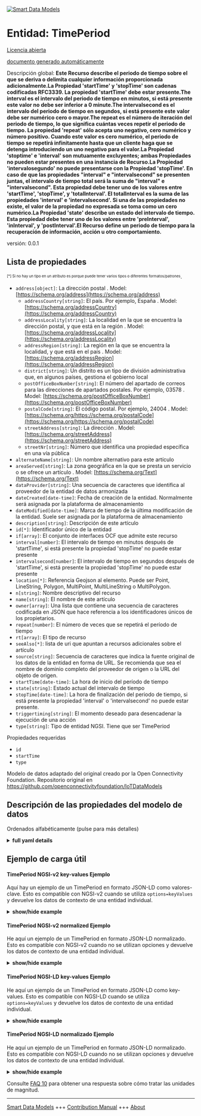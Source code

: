 <!-- 10-Header -->    
[![Smart Data Models](https://smartdatamodels.org/wp-content/uploads/2022/01/SmartDataModels_logo.png "Logo")](https://smartdatamodels.org)    
Entidad: TimePeriod    
===================<!-- /10-Header -->    
<!-- 15-License -->    
[Licencia abierta](https://github.com/smart-data-models//dataModel.OCF/blob/master/TimePeriod/LICENSE.md)    
[documento generado automáticamente](https://docs.google.com/presentation/d/e/2PACX-1vTs-Ng5dIAwkg91oTTUdt8ua7woBXhPnwavZ0FxgR8BsAI_Ek3C5q97Nd94HS8KhP-r_quD4H0fgyt3/pub?start=false&loop=false&delayms=3000#slide=id.gb715ace035_0_60)    
<!-- /15-License -->    
<!-- 20-Description -->    
Descripción global: **Este Recurso describe el periodo de tiempo sobre el que se deriva o delimita cualquier información proporcionada adicionalmente.La Propiedad 'startTime' y 'stopTime' son cadenas codificadas RFC3339. La propiedad 'startTime' debe estar presente.The interval es el intervalo del periodo de tiempo en minutos, si está presente este valor no debe ser inferior a 0 minute.The intervalsecond es el intervalo del periodo de tiempo en segundos, si está presente este valor debe ser numérico cero o mayor.The repeat es el número de iteración del periodo de tiempo, lo que significa cuántas veces repetir el periodo de tiempo. La propiedad 'repeat' sólo acepta uno negativo, cero numérico y número positivo. Cuando este valor es cero numérico, el periodo de tiempo se repetirá infinitamente hasta que un cliente haga que se detenga introduciendo un uno negativo para el valor.La Propiedad 'stoptime' e 'interval' son mutuamente excluyentes; ambas Propiedades no pueden estar presentes en una instancia de Recurso.La Propiedad 'intervalosegundo' no puede presentarse con la Propiedad 'stopTime'. En caso de que las propiedades "interval" e "intervalsecond" se presenten juntas, el intervalo de tiempo total será la suma de "interval" e "intervalsecond". Esta propiedad debe tener uno de los valores entre 'startTime', 'stopTime', y 'totalInterval'. El totalInterval es la suma de las propiedades 'interval' e 'intervalsecond'. Si una de las propiedades no existe, el valor de la propiedad no expresada se toma como un cero numérico.La Propiedad 'state' describe un estado del intervalo de tiempo. Esta propiedad debe tener uno de los valores entre 'preInterval', 'inInterval', y 'postInterval'.El Recurso define un periodo de tiempo para la recuperación de información, acción u otro comportamiento.**    
versión: 0.0.1    
<!-- /20-Description -->    
<!-- 30-PropertiesList -->    
## Lista de propiedades    
<sup><sub>[*] Si no hay un tipo en un atributo es porque puede tener varios tipos o diferentes formatos/patrones</sub></sup>.    
- `address[object]`: La dirección postal  . Model: [https://schema.org/address](https://schema.org/address)	- `addressCountry[string]`: El país. Por ejemplo, España  . Model: [https://schema.org/addressCountry](https://schema.org/addressCountry)    
	- `addressLocality[string]`: La localidad en la que se encuentra la dirección postal, y que está en la región  . Model: [https://schema.org/addressLocality](https://schema.org/addressLocality)    
	- `addressRegion[string]`: La región en la que se encuentra la localidad, y que está en el país  . Model: [https://schema.org/addressRegion](https://schema.org/addressRegion)    
	- `district[string]`: Un distrito es un tipo de división administrativa que, en algunos países, gestiona el gobierno local      
	- `postOfficeBoxNumber[string]`: El número del apartado de correos para las direcciones de apartados postales. Por ejemplo, 03578  . Model: [https://schema.org/postOfficeBoxNumber](https://schema.org/postOfficeBoxNumber)    
	- `postalCode[string]`: El código postal. Por ejemplo, 24004  . Model: [https://schema.org/https://schema.org/postalCode](https://schema.org/https://schema.org/postalCode)    
	- `streetAddress[string]`: La dirección  . Model: [https://schema.org/streetAddress](https://schema.org/streetAddress)    
	- `streetNr[string]`: Número que identifica una propiedad específica en una vía pública      
- `alternateName[string]`: Un nombre alternativo para este artículo  - `areaServed[string]`: La zona geográfica en la que se presta un servicio o se ofrece un artículo  . Model: [https://schema.org/Text](https://schema.org/Text)- `dataProvider[string]`: Una secuencia de caracteres que identifica al proveedor de la entidad de datos armonizada  - `dateCreated[date-time]`: Fecha de creación de la entidad. Normalmente será asignada por la plataforma de almacenamiento  - `dateModified[date-time]`: Marca de tiempo de la última modificación de la entidad. Suele ser asignada por la plataforma de almacenamiento  - `description[string]`: Descripción de este artículo  - `id[*]`: Identificador único de la entidad  - `if[array]`: El conjunto de interfaces OCF que admite este recurso  - `interval[number]`: El intervalo de tiempo en minutos después de 'startTime', si está presente la propiedad 'stopTime' no puede estar presente  - `intervalsecond[number]`: El intervalo de tiempo en segundos después de 'startTime', si está presente la propiedad 'stopTime' no puede estar presente  - `location[*]`: Referencia Geojson al elemento. Puede ser Point, LineString, Polygon, MultiPoint, MultiLineString o MultiPolygon.  - `n[string]`: Nombre descriptivo del recurso  - `name[string]`: El nombre de este artículo  - `owner[array]`: Una lista que contiene una secuencia de caracteres codificada en JSON que hace referencia a los identificadores únicos de los propietarios.  - `repeat[number]`: El número de veces que se repetirá el período de tiempo  - `rt[array]`: El tipo de recurso  - `seeAlso[*]`: lista de uri que apuntan a recursos adicionales sobre el artículo  - `source[string]`: Secuencia de caracteres que indica la fuente original de los datos de la entidad en forma de URL. Se recomienda que sea el nombre de dominio completo del proveedor de origen o la URL del objeto de origen.  - `startTime[date-time]`: La hora de inicio del período de tiempo  - `state[string]`: Estado actual del intervalo de tiempo  - `stopTime[date-time]`: La hora de finalización del periodo de tiempo, si está presente la propiedad 'interval' o 'intervalsecond' no puede estar presente.  - `triggertiming[string]`: El momento deseado para desencadenar la ejecución de una acción  - `type[string]`: Tipo de entidad NGSI. Tiene que ser TimePeriod  <!-- /30-PropertiesList -->    
<!-- 35-RequiredProperties -->    
Propiedades requeridas    
- `id`  - `startTime`  - `type`  <!-- /35-RequiredProperties -->    
<!-- 40-RequiredProperties -->    
Modelo de datos adaptado del original creado por la Open Connectivity Foundation. Repositorio original en https://github.com/openconnectivityfoundation/IoTDataModels    
<!-- /40-RequiredProperties -->    
<!-- 50-DataModelHeader -->    
## Descripción de las propiedades del modelo de datos    
Ordenados alfabéticamente (pulse para más detalles)    
<!-- /50-DataModelHeader -->    
<!-- 60-ModelYaml -->    
<details><summary><strong>full yaml details</strong></summary>      
```yaml    
TimePeriod:      
  description: 'This Resource describes the time period over which any additionally provided information is derived or bounded.The Property ''startTime'' and ''stopTime'' are RFC3339 encoded strings. The Property ''startTime'' must be present.The interval is the interval of the time period in minutes, if present this value must be no less than 0 minute.The intervalsecond is the interval of the time period in seconds, if present this value must be numerical zero or greater.The repeat is the number of the time period''s iteration, which means how many times to repeat the time period. The Property ''repeat'' accepts only negative one, numerical zero, and positive number. When this value is numerical zero, the time period will be repeated infinitely until a client makes it stop by inputting negative one for the value.The Property ''stoptime'' and ''interval'' are mutually exclusive; both Properties cannot be present in a Resource instance.The Property ''intervalsecond'' cannot be presented with the Property ''stopTime''. In case of both the Property ''interval'' and ''intervalsecond'' are presented together, the total time interval is the sum of ''interval'' and ''intervalsecond''.The Property ''triggertiming'' describes a specific time to execute an action. This property must have one of the values among ''startTime'', ''stopTime'', and ''totalInterval''. The totalInterval means the sum of the Property ''interval'' and ''intervalsecond''. If one of the properties does not exist, the value of the unexpressed property is taken as a numerical zero.The Property ''state'' describes a state of time interval. This property must have one of the values among ''preInterval'', ''inInterval'', and ''postInterval''.The Resource defines a time period for information retrieval, action or other behaviour.'      
  properties:      
    address:      
      description: The mailing address      
      properties:      
        addressCountry:      
          description: 'The country. For example, Spain'      
          type: string      
          x-ngsi:      
            model: https://schema.org/addressCountry      
            type: Property      
        addressLocality:      
          description: 'The locality in which the street address is, and which is in the region'      
          type: string      
          x-ngsi:      
            model: https://schema.org/addressLocality      
            type: Property      
        addressRegion:      
          description: 'The region in which the locality is, and which is in the country'      
          type: string      
          x-ngsi:      
            model: https://schema.org/addressRegion      
            type: Property      
        district:      
          description: 'A district is a type of administrative division that, in some countries, is managed by the local government'      
          type: string      
          x-ngsi:      
            type: Property      
        postOfficeBoxNumber:      
          description: 'The post office box number for PO box addresses. For example, 03578'      
          type: string      
          x-ngsi:      
            model: https://schema.org/postOfficeBoxNumber      
            type: Property      
        postalCode:      
          description: 'The postal code. For example, 24004'      
          type: string      
          x-ngsi:      
            model: https://schema.org/https://schema.org/postalCode      
            type: Property      
        streetAddress:      
          description: The street address      
          type: string      
          x-ngsi:      
            model: https://schema.org/streetAddress      
            type: Property      
        streetNr:      
          description: Number identifying a specific property on a public street      
          type: string      
          x-ngsi:      
            type: Property      
      type: object      
      x-ngsi:      
        model: https://schema.org/address      
        type: Property      
    alternateName:      
      description: An alternative name for this item      
      type: string      
      x-ngsi:      
        type: Property      
    areaServed:      
      description: The geographic area where a service or offered item is provided      
      type: string      
      x-ngsi:      
        model: https://schema.org/Text      
        type: Property      
    dataProvider:      
      description: A sequence of characters identifying the provider of the harmonised data entity      
      type: string      
      x-ngsi:      
        type: Property      
    dateCreated:      
      description: Entity creation timestamp. This will usually be allocated by the storage platform      
      format: date-time      
      type: string      
      x-ngsi:      
        type: Property      
    dateModified:      
      description: Timestamp of the last modification of the entity. This will usually be allocated by the storage platform      
      format: date-time      
      type: string      
      x-ngsi:      
        type: Property      
    description:      
      description: A description of this item      
      type: string      
      x-ngsi:      
        type: Property      
    id:      
      anyOf:      
        - description: Identifier format of any NGSI entity      
          maxLength: 256      
          minLength: 1      
          pattern: ^[\w\-\.\{\}\$\+\*\[\]`|~^@!,:\\]+$      
          type: string      
          x-ngsi:      
            type: Property      
        - description: Identifier format of any NGSI entity      
          format: uri      
          type: string      
          x-ngsi:      
            type: Property      
      description: Unique identifier of the entity      
      x-ngsi:      
        type: Property      
    if:      
      description: The OCF Interface set supported by this Resource      
      items:      
        enum:      
          - oic.if.a      
          - oic.if.baseline      
        type: string      
      minItems: 2      
      readOnly: true      
      type: array      
      uniqueItems: true      
      x-ngsi:      
        type: Property      
    interval:      
      description: 'The time interval in minutes after the ''startTime'', if present the Property ''stopTime'' cannot be present'      
      minimum: 0      
      type: number      
      x-ngsi:      
        type: Property      
    intervalsecond:      
      description: 'The time interval in seconds after the ''startTime'', if present the Property ''stopTime'' cannot be present'      
      minimum: 0      
      type: number      
      x-ngsi:      
        type: Property      
    location:      
      description: 'Geojson reference to the item. It can be Point, LineString, Polygon, MultiPoint, MultiLineString or MultiPolygon'      
      oneOf:      
        - description: Geojson reference to the item. Point      
          properties:      
            bbox:      
              items:      
                type: number      
              minItems: 4      
              type: array      
            coordinates:      
              items:      
                type: number      
              minItems: 2      
              type: array      
            type:      
              enum:      
                - Point      
              type: string      
          required:      
            - type      
            - coordinates      
          title: GeoJSON Point      
          type: object      
          x-ngsi:      
            type: GeoProperty      
        - description: Geojson reference to the item. LineString      
          properties:      
            bbox:      
              items:      
                type: number      
              minItems: 4      
              type: array      
            coordinates:      
              items:      
                items:      
                  type: number      
                minItems: 2      
                type: array      
              minItems: 2      
              type: array      
            type:      
              enum:      
                - LineString      
              type: string      
          required:      
            - type      
            - coordinates      
          title: GeoJSON LineString      
          type: object      
          x-ngsi:      
            type: GeoProperty      
        - description: Geojson reference to the item. Polygon      
          properties:      
            bbox:      
              items:      
                type: number      
              minItems: 4      
              type: array      
            coordinates:      
              items:      
                items:      
                  items:      
                    type: number      
                  minItems: 2      
                  type: array      
                minItems: 4      
                type: array      
              type: array      
            type:      
              enum:      
                - Polygon      
              type: string      
          required:      
            - type      
            - coordinates      
          title: GeoJSON Polygon      
          type: object      
          x-ngsi:      
            type: GeoProperty      
        - description: Geojson reference to the item. MultiPoint      
          properties:      
            bbox:      
              items:      
                type: number      
              minItems: 4      
              type: array      
            coordinates:      
              items:      
                items:      
                  type: number      
                minItems: 2      
                type: array      
              type: array      
            type:      
              enum:      
                - MultiPoint      
              type: string      
          required:      
            - type      
            - coordinates      
          title: GeoJSON MultiPoint      
          type: object      
          x-ngsi:      
            type: GeoProperty      
        - description: Geojson reference to the item. MultiLineString      
          properties:      
            bbox:      
              items:      
                type: number      
              minItems: 4      
              type: array      
            coordinates:      
              items:      
                items:      
                  items:      
                    type: number      
                  minItems: 2      
                  type: array      
                minItems: 2      
                type: array      
              type: array      
            type:      
              enum:      
                - MultiLineString      
              type: string      
          required:      
            - type      
            - coordinates      
          title: GeoJSON MultiLineString      
          type: object      
          x-ngsi:      
            type: GeoProperty      
        - description: Geojson reference to the item. MultiLineString      
          properties:      
            bbox:      
              items:      
                type: number      
              minItems: 4      
              type: array      
            coordinates:      
              items:      
                items:      
                  items:      
                    items:      
                      type: number      
                    minItems: 2      
                    type: array      
                  minItems: 4      
                  type: array      
                type: array      
              type: array      
            type:      
              enum:      
                - MultiPolygon      
              type: string      
          required:      
            - type      
            - coordinates      
          title: GeoJSON MultiPolygon      
          type: object      
          x-ngsi:      
            type: GeoProperty      
      x-ngsi:      
        type: GeoProperty      
    n:      
      description: Friendly name of the Resource      
      maxLength: 64      
      readOnly: true      
      type: string      
      x-ngsi:      
        type: Property      
    name:      
      description: The name of this item      
      type: string      
      x-ngsi:      
        type: Property      
    owner:      
      description: A List containing a JSON encoded sequence of characters referencing the unique Ids of the owner(s)      
      items:      
        anyOf:      
          - description: Identifier format of any NGSI entity      
            maxLength: 256      
            minLength: 1      
            pattern: ^[\w\-\.\{\}\$\+\*\[\]`|~^@!,:\\]+$      
            type: string      
            x-ngsi:      
              type: Property      
          - description: Identifier format of any NGSI entity      
            format: uri      
            type: string      
            x-ngsi:      
              type: Property      
        description: Unique identifier of the entity      
        x-ngsi:      
          type: Property      
      type: array      
      x-ngsi:      
        type: Property      
    repeat:      
      description: The number of times to repeat the time period      
      minimum: -1      
      type: number      
      x-ngsi:      
        type: Property      
    rt:      
      description: The Resource Type      
      items:      
        enum:      
          - oic.r.time.period      
        maxLength: 64      
        type: string      
      minItems: 1      
      readOnly: true      
      type: array      
      uniqueItems: true      
      x-ngsi:      
        type: Property      
    seeAlso:      
      description: list of uri pointing to additional resources about the item      
      oneOf:      
        - items:      
            format: uri      
            type: string      
          minItems: 1      
          type: array      
        - format: uri      
          type: string      
      x-ngsi:      
        type: Property      
    source:      
      description: 'A sequence of characters giving the original source of the entity data as a URL. Recommended to be the fully qualified domain name of the source provider, or the URL to the source object'      
      type: string      
      x-ngsi:      
        type: Property      
    startTime:      
      description: The start time for the time period      
      format: date-time      
      type: string      
      x-ngsi:      
        type: Property      
    state:      
      description: The current state of the time interval      
      enum:      
        - preInterval      
        - inInterval      
        - postInterval      
      readOnly: true      
      type: string      
      x-ngsi:      
        type: Property      
    stopTime:      
      description: 'The stop time for the time period, if present the Property ''interval'' or ''intervalsecond'' cannot be present'      
      format: date-time      
      type: string      
      x-ngsi:      
        type: Property      
    triggertiming:      
      description: The desired timing to trigger an action execution      
      enum:      
        - startTime      
        - stopTime      
        - totalInterval      
      type: string      
      x-ngsi:      
        type: Property      
    type:      
      description: NGSI entity type. It has to be TimePeriod      
      enum:      
        - TimePeriod      
      type: string      
      x-ngsi:      
        type: Property      
  required:      
    - startTime      
    - id      
    - type      
  type: object      
  x-derived-from: https://raw.githubusercontent.com/openconnectivityfoundation/IoTDataModels/master/TimePeriodResURI.swagger.json      
  x-disclaimer: 'Redistribution and use in source and binary forms, with or without modification, are permitted  provided that the license conditions are met. Copyleft (c) 2022 Contributors to Smart Data Models Program'      
  x-license-url: https://github.com/smart-data-models/dataModel.OCF/blob/master/TimePeriod/LICENSE.md      
  x-model-schema: https://smart-data-models.github.io/dataModel.OCF/TimePeriod/schema.json      
  x-model-tags: OCF      
  x-version: 0.0.1      
```    
</details>      
<!-- /60-ModelYaml -->    
<!-- 70-MiddleNotes -->    
<!-- /70-MiddleNotes -->    
<!-- 80-Examples -->    
## Ejemplo de carga útil    
#### TimePeriod NGSI-v2 key-values Ejemplo    
Aquí hay un ejemplo de un TimePeriod en formato JSON-LD como valores-clave. Esto es compatible con NGSI-v2 cuando se utiliza `options=keyValues` y devuelve los datos de contexto de una entidad individual.    
<details><summary><strong>show/hide example</strong></summary>      
```json  
{  
  "id": "urn:ngsi-ld:TimePeriod:id:NOEN:50560068",  
  "dateCreated": "1981-01-04T19:02:57Z",  
  "dateModified": "2009-04-19T11:34:49Z",  
  "source": "Other indeed glass although building view.",  
  "name": "Doctor point art foot. Third ever personal.",  
  "alternateName": "Before",  
  "description": "Medical glass drop site wonder technology. Clear ch",  
  "dataProvider": "Market finally bed song two former.",  
  "owner": [  
    "urn:ngsi-ld:TimePeriod:items:NJUA:07679517",  
    "urn:ngsi-ld:TimePeriod:items:ECZZ:36221154"  
  ],  
  "seeAlso": [  
    "urn:ngsi-ld:TimePeriod:items:KXTB:74769498"  
  ],  
  "location": {  
    "type": "Point",  
    "coordinates": [  
      -66.690941,  
      -78.148887  
    ]  
  },  
  "address": {  
    "streetAddress": "Understand throughout staff four design agent growth. ",  
    "addressLocality": "Skill thing level clear fish spend government. Parent mem",  
    "addressRegion": "Young suggest trial soldier conference nor play. Mouth move music fill maybe war quality. Production evening mean region ",  
    "addressCountry": "Training fear system moment treat own. Rest gun about.",  
    "postalCode": "Re",  
    "postOfficeBoxNumber": "Night doctor media hot his.",  
    "streetNr": "Adult free Democrat. Language couple nation ready stay identify PM.",  
    "district": "Owner difficult big force TV blood. Opportunity friend local exactly month. Who degree individual west. Thousand gun few might feel see."  
  },  
  "areaServed": "Guess network adult organization. Attack assume",  
  "rt": [  
    "oic.r.time.period"  
  ],  
  "interval": 864,  
  "intervalsecond": 864,  
  "stopTime": "1996-03-20T07:46:39Z",  
  "startTime": "2021-07-31T01:24:38Z",  
  "repeat": 863,  
  "triggertiming": "stopTime",  
  "state": "inInterval",  
  "n": "Whole magazine truth stop whose.",  
  "if": [  
    "oic.if.baseline",  
    "oic.if.a"  
  ],  
  "type": "TimePeriod"  
}  
```  
</details>    
#### TimePeriod NGSI-v2 normalized Ejemplo    
He aquí un ejemplo de un TimePeriod en formato JSON-LD normalizado. Esto es compatible con NGSI-v2 cuando no se utilizan opciones y devuelve los datos de contexto de una entidad individual.    
<details><summary><strong>show/hide example</strong></summary>      
```json  
{  
  "id": "urn:ngsi-ld:TimePeriod:id:NOEN:50560068",  
  "dateCreated": {  
    "type": "DateTime",  
    "value": "1981-01-04T19:02:57Z"  
  },  
  "dateModified": {  
    "type": "DateTime",  
    "value": "2009-04-19T11:34:49Z"  
  },  
  "source": {  
    "type": "Text",  
    "value": "Other indeed glass although building view."  
  },  
  "name": {  
    "type": "Text",  
    "value": "Doctor point art foot. Third ever personal."  
  },  
  "alternateName": {  
    "type": "Text",  
    "value": "Before"  
  },  
  "description": {  
    "type": "Text",  
    "value": "Medical glass drop site wonder technology. Clear ch"  
  },  
  "dataProvider": {  
    "type": "Text",  
    "value": "Market finally bed song two former."  
  },  
  "owner": {  
    "type": "StructuredValue",  
    "value": [  
      "urn:ngsi-ld:TimePeriod:items:NJUA:07679517",  
      "urn:ngsi-ld:TimePeriod:items:ECZZ:36221154"  
    ]  
  },  
  "seeAlso": {  
    "type": "StructuredValue",  
    "value": [  
      "urn:ngsi-ld:TimePeriod:items:KXTB:74769498"  
    ]  
  },  
  "location": {  
    "type": "geo:json",  
    "value": {  
      "type": "Point",  
      "coordinates": [  
        -66.690941,  
        -78.148887  
      ]  
    }  
  },  
  "address": {  
    "type": "StructuredValue",  
    "value": {  
      "streetAddress": "Understand throughout staff four design agent growth. ",  
      "addressLocality": "Skill thing level clear fish spend government. Parent mem",  
      "addressRegion": "Young suggest trial soldier conference nor play. Mouth move music fill maybe war quality. Production evening mean region ",  
      "addressCountry": "Training fear system moment treat own. Rest gun about.",  
      "postalCode": "Re",  
      "postOfficeBoxNumber": "Night doctor media hot his.",  
      "streetNr": "Adult free Democrat. Language couple nation ready stay identify PM.",  
      "district": "Owner difficult big force TV blood. Opportunity friend local exactly month. Who degree individual west. Thousand gun few might feel see."  
    }  
  },  
  "areaServed": {  
    "type": "Text",  
    "value": "Guess network adult organization. Attack assume"  
  },  
  "rt": {  
    "type": "StructuredValue",  
    "value": [  
      "oic.r.time.period"  
    ]  
  },  
  "interval": {  
    "type": "Number",  
    "value": 864  
  },  
  "intervalsecond": {  
    "type": "Number",  
    "value": 864  
  },  
  "stopTime": {  
    "type": "DateTime",  
    "value": "1996-03-20T07:46:39Z"  
  },  
  "startTime": {  
    "type": "DateTime",  
    "value": "2021-07-31T01:24:38Z"  
  },  
  "repeat": {  
    "type": "Number",  
    "value": 863  
  },  
  "triggertiming": {  
    "type": "Text",  
    "value": "stopTime"  
  },  
  "state": {  
    "type": "Text",  
    "value": "inInterval"  
  },  
  "n": {  
    "type": "Text",  
    "value": "Whole magazine truth stop whose."  
  },  
  "if": {  
    "type": "StructuredValue",  
    "value": [  
      "oic.if.baseline",  
      "oic.if.a"  
    ]  
  },  
  "type": "TimePeriod"  
}  
```  
</details>    
#### TimePeriod NGSI-LD key-values Ejemplo    
He aquí un ejemplo de un TimePeriod en formato JSON-LD como key-values. Esto es compatible con NGSI-LD cuando se utiliza `options=keyValues` y devuelve los datos de contexto de una entidad individual.    
<details><summary><strong>show/hide example</strong></summary>      
```json  
{  
  "id": "urn:ngsi-ld:TimePeriod:id:NOEN:50560068",  
  "dateCreated": "1981-01-04T19:02:57Z",  
  "dateModified": "2009-04-19T11:34:49Z",  
  "source": "Other indeed glass although building view.",  
  "name": "Doctor point art foot. Third ever personal.",  
  "alternateName": "Before",  
  "description": "Medical glass drop site wonder technology. Clear ch",  
  "dataProvider": "Market finally bed song two former.",  
  "owner": [  
    "urn:ngsi-ld:TimePeriod:items:NJUA:07679517",  
    "urn:ngsi-ld:TimePeriod:items:ECZZ:36221154"  
  ],  
  "seeAlso": [  
    "urn:ngsi-ld:TimePeriod:items:KXTB:74769498"  
  ],  
  "location": {  
    "type": "Point",  
    "coordinates": [  
      -66.690941,  
      -78.148887  
    ]  
  },  
  "address": {  
    "streetAddress": "Understand throughout staff four design agent growth. ",  
    "addressLocality": "Skill thing level clear fish spend government. Parent mem",  
    "addressRegion": "Young suggest trial soldier conference nor play. Mouth move music fill maybe war quality. Production evening mean region ",  
    "addressCountry": "Training fear system moment treat own. Rest gun about.",  
    "postalCode": "Re",  
    "postOfficeBoxNumber": "Night doctor media hot his.",  
    "streetNr": "Adult free Democrat. Language couple nation ready stay identify PM.",  
    "district": "Owner difficult big force TV blood. Opportunity friend local exactly month. Who degree individual west. Thousand gun few might feel see."  
  },  
  "areaServed": "Guess network adult organization. Attack assume",  
  "rt": [  
    "oic.r.time.period"  
  ],  
  "interval": 864,  
  "intervalsecond": 864,  
  "stopTime": "1996-03-20T07:46:39Z",  
  "startTime": "2021-07-31T01:24:38Z",  
  "repeat": 863,  
  "triggertiming": "stopTime",  
  "state": "inInterval",  
  "n": "Whole magazine truth stop whose.",  
  "if": [  
    "oic.if.baseline",  
    "oic.if.a"  
  ],  
  "type": "TimePeriod",  
  "@context": [  
    "https://smartdatamodels.org/context.jsonld"  
  ]  
}  
```  
</details>    
#### TimePeriod NGSI-LD normalizado Ejemplo    
He aquí un ejemplo de un TimePeriod en formato JSON-LD normalizado. Esto es compatible con NGSI-LD cuando no se utilizan opciones y devuelve los datos de contexto de una entidad individual.    
<details><summary><strong>show/hide example</strong></summary>      
```json  
{  
    "id": "urn:ngsi-ld:TimePeriod:id:NOEN:50560068",  
    "dateCreated": {  
        "type": "Property",  
        "value": {  
            "@type": "DateTime",  
            "@value": "1981-01-04T19:02:57Z"  
        }  
    },  
    "dateModified": {  
        "type": "Property",  
        "value": {  
            "@type": "DateTime",  
            "@value": "2009-04-19T11:34:49Z"  
        }  
    },  
    "source": {  
        "type": "Property",  
        "value": "Other indeed glass although building view."  
    },  
    "name": {  
        "type": "Property",  
        "value": "Doctor point art foot. Third ever personal."  
    },  
    "alternateName": {  
        "type": "Property",  
        "value": "Before"  
    },  
    "description": {  
        "type": "Property",  
        "value": "Medical glass drop site wonder technology. Clear ch"  
    },  
    "dataProvider": {  
        "type": "Property",  
        "value": "Market finally bed song two former."  
    },  
    "owner": {  
        "type": "Property",  
        "value": [  
            "urn:ngsi-ld:TimePeriod:items:NJUA:07679517",  
            "urn:ngsi-ld:TimePeriod:items:ECZZ:36221154"  
        ]  
    },  
    "seeAlso": {  
        "type": "Property",  
        "value": [  
            "urn:ngsi-ld:TimePeriod:items:KXTB:74769498"  
        ]  
    },  
    "location": {  
        "type": "GeoProperty",  
        "value": {  
            "type": "Point",  
            "coordinates": [  
                -66.690941,  
                -78.148887  
            ]  
        }  
    },  
    "address": {  
        "type": "Property",  
        "value": {  
            "streetAddress": "Understand throughout staff four design agent growth. ",  
            "addressLocality": "Skill thing level clear fish spend government. Parent mem",  
            "addressRegion": "Young suggest trial soldier conference nor play. Mouth move music fill maybe war quality. Production evening mean region ",  
            "addressCountry": "Training fear system moment treat own. Rest gun about.",  
            "postalCode": "Re",  
            "postOfficeBoxNumber": "Night doctor media hot his.",  
            "streetNr": "Adult free Democrat. Language couple nation ready stay identify PM.",  
            "district": "Owner difficult big force TV blood. Opportunity friend local exactly month. Who degree individual west. Thousand gun few might feel see."  
        }  
    },  
    "areaServed": {  
        "type": "Property",  
        "value": "Guess network adult organization. Attack assume"  
    },  
    "rt": {  
        "type": "Property",  
        "value": [  
            "oic.r.time.period"  
        ]  
    },  
    "interval": {  
        "type": "Property",  
        "value": 864  
    },  
    "intervalsecond": {  
        "type": "Property",  
        "value": 864  
    },  
    "stopTime": {  
        "type": "Property",  
        "value": {  
            "@type": "DateTime",  
            "@value": "1996-03-20T07:46:39Z"  
        }  
    },  
    "startTime": {  
        "type": "Property",  
        "value": {  
            "@type": "DateTime",  
            "@value": "2021-07-31T01:24:38Z"  
        }  
    },  
    "repeat": {  
        "type": "Property",  
        "value": 863  
    },  
    "triggertiming": {  
        "type": "Property",  
        "value": "stopTime"  
    },  
    "state": {  
        "type": "Property",  
        "value": "inInterval"  
    },  
    "n": {  
        "type": "Property",  
        "value": "Whole magazine truth stop whose."  
    },  
    "if": {  
        "type": "Property",  
        "value": [  
            "oic.if.baseline",  
            "oic.if.a"  
        ]  
    },  
    "type": "TimePeriod",  
    "@context": [  
        "https://smartdatamodels.org/context.jsonld"  
    ]  
}  
```  
</details><!-- /80-Examples -->    
<!-- 90-FooterNotes -->    
<!-- /90-FooterNotes -->    
<!-- 95-Units -->    
Consulte [FAQ 10](https://smartdatamodels.org/index.php/faqs/) para obtener una respuesta sobre cómo tratar las unidades de magnitud.    
<!-- /95-Units -->    
<!-- 97-LastFooter -->    
---    
[Smart Data Models](https://smartdatamodels.org) +++ [Contribution Manual](https://bit.ly/contribution_manual) +++ [About](https://bit.ly/Introduction_SDM)<!-- /97-LastFooter -->    
